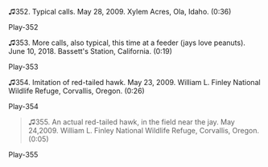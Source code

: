 ♫352. Typical calls. May 28, 2009. Xylem Acres, Ola, Idaho. (0:36)

Play-352

♫353. More calls, also typical, this time at a feeder (jays love
peanuts). June 10, 2018. Bassett's Station, California. (0:19)

Play-353

♫354. Imitation of red-tailed hawk. May 23, 2009. William L. Finley
National Wildlife Refuge, Corvallis, Oregon. (0:26)

Play-354

>♫355. An actual red-tailed hawk, in the field near the jay. May 24,2009. William L. Finley National Wildlife Refuge, Corvallis, Oregon.(0:05)

Play-355
